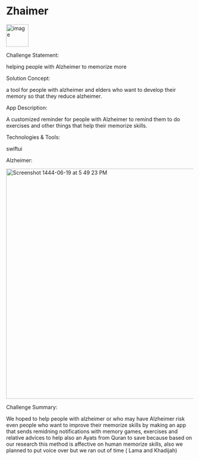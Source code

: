 # Zhaimer
<img width="60" alt="image" src="https://user-images.githubusercontent.com/116814766/212569317-89bbffaf-4b7f-49f9-9e80-da21e831094c.png">

Challenge Statement:

helping people with Alzheimer to memorize more

Solution Concept:

a tool for people with alzheimer and elders who want to develop their memory so that they reduce alzheimer.

App Description:

A customized reminder for people with Alzheimer to remind them to do exercises and other things that help their memorize skills.

Technologies & Tools:

swiftui 

Alzheimer:

<img width="617" alt="Screenshot 1444-06-19 at 5 49 23 PM" src="https://user-images.githubusercontent.com/116814766/212569130-30ae0035-7ec7-48a4-817e-a087e4885320.png">


Challenge Summary:

We hoped to help people with alzheimer or who may have Alzheimer risk even people who want to improve their memorize skills by making an app that sends remidning notifications with memory games, exercises and relative advices to help also an Ayats from Quran to save because based on our research this method is affective on human memorize skills, also we planned to put voice over but we ran out of time ( Lama and Khadijah)
